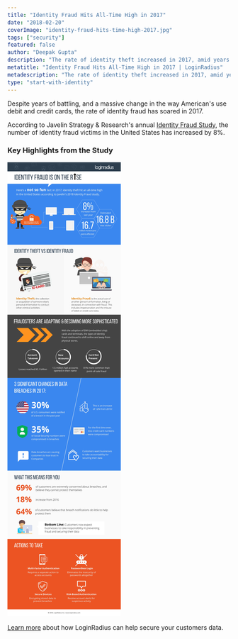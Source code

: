 ```yaml
---
title: "Identity Fraud Hits All-Time High in 2017"
date: "2018-02-20"
coverImage: "identity-fraud-hits-time-high-2017.jpg"
tags: ["security"]
featured: false 
author: "Deepak Gupta"
description: "The rate of identity theft increased in 2017, amid years of fighting and a major shift in the way American debit and credit cards are used."
metatitle: "Identity Fraud Hits All-Time High in 2017 | LoginRadius"
metadescription: "The rate of identity theft increased in 2017, amid years of fighting and a major shift in the way American debit and credit cards are used."
type: "start-with-identity"
---
```


Despite years of battling, and a massive change in the way American's use debit and credit cards, the rate of identity fraud has soared in 2017.

According to Javelin Strategy & Research's annual [Identity Fraud Study](https://www.javelinstrategy.com/coverage-area/2018-identity-fraud-fraud-enters-new-era-complexity), the number of identity fraud victims in the United States has increased by 8%.

### Key Highlights from the Study

![](infographic-Final.jpg)

[Learn more](https://www.loginradius.com/customer-identity/) about how LoginRadius can help secure your customers data.
